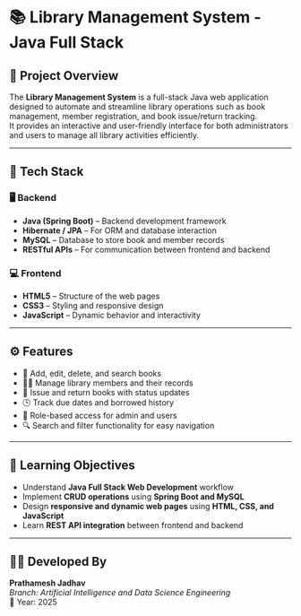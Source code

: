 # 📚 Library Management System - Java Full Stack

## 🧾 Project Overview
The **Library Management System** is a full-stack Java web application designed to automate and streamline library operations such as book management, member registration, and book issue/return tracking.  
It provides an interactive and user-friendly interface for both administrators and users to manage all library activities efficiently.

---

## 🚀 Tech Stack

### 🖥️ Backend
- **Java (Spring Boot)** – Backend development framework  
- **Hibernate / JPA** – For ORM and database interaction  
- **MySQL** – Database to store book and member records  
- **RESTful APIs** – For communication between frontend and backend  

### 💻 Frontend
- **HTML5** – Structure of the web pages  
- **CSS3** – Styling and responsive design  
- **JavaScript** – Dynamic behavior and interactivity  

---

## ⚙️ Features
- 📘 Add, edit, delete, and search books  
- 👨‍🎓 Manage library members and their records  
- 🔄 Issue and return books with status updates  
- 🕒 Track due dates and borrowed history  
- 🔐 Role-based access for admin and users  
- 🔍 Search and filter functionality for easy navigation  

---

## 🧠 Learning Objectives
- Understand **Java Full Stack Web Development** workflow  
- Implement **CRUD operations** using **Spring Boot and MySQL**  
- Design **responsive and dynamic web pages** using **HTML, CSS, and JavaScript**  
- Learn **REST API integration** between frontend and backend  

---

## 👨‍💻 Developed By
**Prathamesh Jadhav**  
_Branch: Artificial Intelligence and Data Science Engineering_  
📅 Year: 2025

